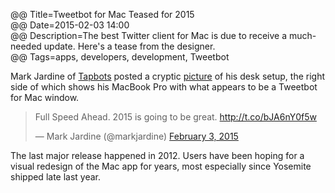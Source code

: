 @@ Title=Tweetbot for Mac Teased for 2015  
@@ Date=2015-02-03 14:00  
@@ Description=The best Twitter client for Mac is due to receive a much-needed update. Here's a tease from the designer.  
@@ Tags=apps, developers, development, Tweetbot  

Mark Jardine of [Tapbots][tapbots] posted a cryptic [picture][d] of his desk setup, the right side of which shows his MacBook Pro with what appears to be a Tweetbot for Mac window. 

<blockquote lang="en"><p>Full Speed Ahead. 2015 is going to be great.&#10;&#10;<a href="http://t.co/bJA6nY0f5w">http://t.co/bJA6nY0f5w</a></p>&mdash; Mark Jardine (@markjardine) <a href="https://twitter.com/markjardine/status/562720529317363715">February 3, 2015</a></blockquote>

The last major release happened in 2012. Users have been hoping for a visual redesign of the Mac app for years, most especially since Yosemite shipped late last year.

[d]: http://d.pr/i/17I6s+
[tapbots]: http://www.tapbots.com